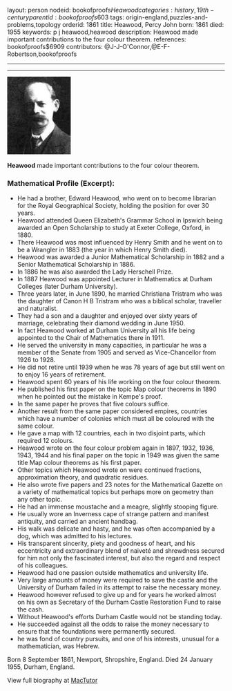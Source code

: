 layout: person
nodeid: bookofproofs$Heawood
categories: history,19th-century
parentid: bookofproofs$603
tags: origin-england,puzzles-and-problems,topology
orderid: 1861
title: Heawood, Percy John
born: 1861
died: 1955
keywords: p j heawood,heawood
description: Heawood made important contributions to the four colour theorem.
references: bookofproofs$6909
contributors: @J-J-O'Connor,@E-F-Robertson,bookofproofs

---



---

![Heawood.jpg](https://github.com/bookofproofs/bookofproofs.github.io/blob/main/_sources/_assets/images/portraits/Heawood.jpg?raw=true)

**Heawood** made important contributions to the four colour theorem.

### Mathematical Profile (Excerpt):
* He had a brother, Edward Heawood, who went on to become librarian for the Royal Geographical Society, holding the position for over 30 years.
* Heawood attended Queen Elizabeth's Grammar School in Ipswich being awarded an Open Scholarship to study at Exeter College, Oxford, in 1880.
* There Heawood was most influenced by Henry Smith and he went on to be a Wrangler in 1883 (the year in which Henry Smith died).
* Heawood was awarded a Junior Mathematical Scholarship in 1882 and a Senior Mathematical Scholarship in 1886.
* In 1886 he was also awarded the Lady Herschell Prize.
* In 1887 Heawood was appointed Lecturer in Mathematics at Durham Colleges (later Durham University).
* Three years later, in June 1890, he married Christiana Tristram who was the daughter of Canon H B Tristram who was a biblical scholar, traveller and naturalist.
* They had a son and a daughter and enjoyed over sixty years of marriage, celebrating their diamond wedding in June 1950.
* In fact Heawood worked at Durham University all his life being appointed to the Chair of Mathematics there in 1911.
* He served the university in many capacities, in particular he was a member of the Senate from 1905 and served as Vice-Chancellor from 1926 to 1928.
* He did not retire until 1939 when he was 78 years of age but still went on to enjoy 16 years of retirement.
* Heawood spent 60 years of his life working on the four colour theorem.
* He published his first paper on the topic Map colour theorems in 1890 when he pointed out the mistake in Kempe's proof.
* In the same paper he proves that five colours suffice.
* Another result from the same paper considered empires, countries which have a number of colonies which must all be coloured with the same colour.
* He gave a map with 12 countries, each in two disjoint parts, which required 12 colours.
* Heawood wrote on the four colour problem again in 1897, 1932, 1936, 1943, 1944 and his final paper on the topic in 1949 was given the same title Map colour theorems as his first paper.
* Other topics which Heawood wrote on were continued fractions, approximation theory, and quadratic residues.
* He also wrote five papers and 23 notes for the Mathematical Gazette on a variety of mathematical topics but perhaps more on geometry than any other topic.
* He had an immense moustache and a meagre, slightly stooping figure.
* He usually wore an Inverness cape of strange pattern and manifest antiquity, and carried an ancient handbag.
* His walk was delicate and hasty, and he was often accompanied by a dog, which was admitted to his lectures.
* His transparent sincerity, piety and goodness of heart, and his eccentricity and extraordinary blend of naiveté and shrewdness secured for him not only the fascinated interest, but also the regard and respect of his colleagues.
* Heawood had one passion outside mathematics and university life.
* Very large amounts of money were required to save the castle and the University of Durham failed in its attempt to raise the necessary money.
* Heawood however refused to give up and for years he worked almost on his own as Secretary of the Durham Castle Restoration Fund to raise the cash.
* Without Heawood's efforts Durham Castle would not be standing today.
* He succeeded against all the odds to raise the money necessary to ensure that the foundations were permanently secured.
* he was fond of country pursuits, and one of his interests, unusual for a mathematician, was Hebrew.

Born 8 September 1861, Newport, Shropshire, England. Died 24 January 1955, Durham, England.

View full biography at [MacTutor](https://mathshistory.st-andrews.ac.uk/Biographies/Heawood/)
